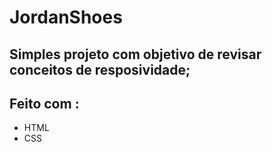 # JordanShoes

## Simples projeto com objetivo de revisar conceitos de resposividade;

## Feito com :
* HTML
* CSS


